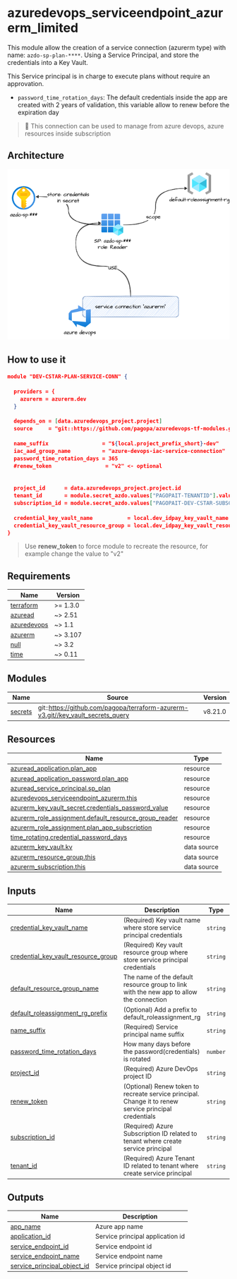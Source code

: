 # azuredevops_serviceendpoint_azurerm_limited

This module allow the creation of a service connection (azurerm type) with name: `azdo-sp-plan-****`.
Using a Service Principal, and store the credentials into a Key Vault.

This Service principal is in charge to execute plans without require an approvation.

* `password_time_rotation_days`: The default credentials inside the app are created with 2 years of validation, this variable allow to renew before the expiration day

> 🏁 This connection can be used to manage from azure devops, azure resources inside subscription

## Architecture

![This is an image](./docs/module-arch.drawio.png)

## How to use it

```json
module "DEV-CSTAR-PLAN-SERVICE-CONN" {

  providers = {
    azurerm = azurerm.dev
  }

  depends_on = [data.azuredevops_project.project]
  source     = "git::https://github.com/pagopa/azuredevops-tf-modules.git//azuredevops_serviceendpoint_azurerm_plan?ref=add-service-endpoint-sp-personal"

  name_suffix                 = "${local.project_prefix_short}-dev"
  iac_aad_group_name          = "azure-devops-iac-service-connection"
  password_time_rotation_days = 365
  #renew_token                 = "v2" <- optional


  project_id      = data.azuredevops_project.project.id
  tenant_id       = module.secret_azdo.values["PAGOPAIT-TENANTID"].value
  subscription_id = module.secret_azdo.values["PAGOPAIT-DEV-CSTAR-SUBSCRIPTION-ID"].value

  credential_key_vault_name           = local.dev_idpay_key_vault_name
  credential_key_vault_resource_group = local.dev_idpay_key_vault_resource_group
}
```

> Use **renew_token** to force module to recreate the resource, for example change the value to "v2"

<!-- markdownlint-disable -->
<!-- BEGINNING OF PRE-COMMIT-TERRAFORM DOCS HOOK -->
## Requirements

| Name | Version |
|------|---------|
| <a name="requirement_terraform"></a> [terraform](#requirement\_terraform) | >= 1.3.0 |
| <a name="requirement_azuread"></a> [azuread](#requirement\_azuread) | ~> 2.51 |
| <a name="requirement_azuredevops"></a> [azuredevops](#requirement\_azuredevops) | ~> 1.1 |
| <a name="requirement_azurerm"></a> [azurerm](#requirement\_azurerm) | ~> 3.107 |
| <a name="requirement_null"></a> [null](#requirement\_null) | ~> 3.2 |
| <a name="requirement_time"></a> [time](#requirement\_time) | ~> 0.11 |

## Modules

| Name | Source | Version |
|------|--------|---------|
| <a name="module_secrets"></a> [secrets](#module\_secrets) | git::https://github.com/pagopa/terraform-azurerm-v3.git//key_vault_secrets_query | v8.21.0 |

## Resources

| Name | Type |
|------|------|
| [azuread_application.plan_app](https://registry.terraform.io/providers/hashicorp/azuread/latest/docs/resources/application) | resource |
| [azuread_application_password.plan_app](https://registry.terraform.io/providers/hashicorp/azuread/latest/docs/resources/application_password) | resource |
| [azuread_service_principal.sp_plan](https://registry.terraform.io/providers/hashicorp/azuread/latest/docs/resources/service_principal) | resource |
| [azuredevops_serviceendpoint_azurerm.this](https://registry.terraform.io/providers/microsoft/azuredevops/latest/docs/resources/serviceendpoint_azurerm) | resource |
| [azurerm_key_vault_secret.credentials_password_value](https://registry.terraform.io/providers/hashicorp/azurerm/latest/docs/resources/key_vault_secret) | resource |
| [azurerm_role_assignment.default_resource_group_reader](https://registry.terraform.io/providers/hashicorp/azurerm/latest/docs/resources/role_assignment) | resource |
| [azurerm_role_assignment.plan_app_subscription](https://registry.terraform.io/providers/hashicorp/azurerm/latest/docs/resources/role_assignment) | resource |
| [time_rotating.credential_password_days](https://registry.terraform.io/providers/hashicorp/time/latest/docs/resources/rotating) | resource |
| [azurerm_key_vault.kv](https://registry.terraform.io/providers/hashicorp/azurerm/latest/docs/data-sources/key_vault) | data source |
| [azurerm_resource_group.this](https://registry.terraform.io/providers/hashicorp/azurerm/latest/docs/data-sources/resource_group) | data source |
| [azurerm_subscription.this](https://registry.terraform.io/providers/hashicorp/azurerm/latest/docs/data-sources/subscription) | data source |

## Inputs

| Name | Description | Type | Default | Required |
|------|-------------|------|---------|:--------:|
| <a name="input_credential_key_vault_name"></a> [credential\_key\_vault\_name](#input\_credential\_key\_vault\_name) | (Required) Key vault name where store service principal credentials | `string` | n/a | yes |
| <a name="input_credential_key_vault_resource_group"></a> [credential\_key\_vault\_resource\_group](#input\_credential\_key\_vault\_resource\_group) | (Required) Key vault resource group where store service principal credentials | `string` | n/a | yes |
| <a name="input_default_resource_group_name"></a> [default\_resource\_group\_name](#input\_default\_resource\_group\_name) | The name of the default resource group to link with the new app to allow the connection | `string` | `"default-roleassignment-rg"` | no |
| <a name="input_default_roleassignment_rg_prefix"></a> [default\_roleassignment\_rg\_prefix](#input\_default\_roleassignment\_rg\_prefix) | (Optional) Add a prefix to default\_roleassignment\_rg | `string` | `""` | no |
| <a name="input_name_suffix"></a> [name\_suffix](#input\_name\_suffix) | (Required) Service principal name suffix | `string` | n/a | yes |
| <a name="input_password_time_rotation_days"></a> [password\_time\_rotation\_days](#input\_password\_time\_rotation\_days) | How many days before the password(credentials) is rotated | `number` | `365` | no |
| <a name="input_project_id"></a> [project\_id](#input\_project\_id) | (Required) Azure DevOps project ID | `string` | n/a | yes |
| <a name="input_renew_token"></a> [renew\_token](#input\_renew\_token) | (Optional) Renew token to recreate service principal. Change it to renew service principal credentials | `string` | `"v1"` | no |
| <a name="input_subscription_id"></a> [subscription\_id](#input\_subscription\_id) | (Required) Azure Subscription ID related to tenant where create service principal | `string` | n/a | yes |
| <a name="input_tenant_id"></a> [tenant\_id](#input\_tenant\_id) | (Required) Azure Tenant ID related to tenant where create service principal | `string` | n/a | yes |

## Outputs

| Name | Description |
|------|-------------|
| <a name="output_app_name"></a> [app\_name](#output\_app\_name) | Azure app name |
| <a name="output_application_id"></a> [application\_id](#output\_application\_id) | Service principal application id |
| <a name="output_service_endpoint_id"></a> [service\_endpoint\_id](#output\_service\_endpoint\_id) | Service endpoint id |
| <a name="output_service_endpoint_name"></a> [service\_endpoint\_name](#output\_service\_endpoint\_name) | Service endpoint name |
| <a name="output_service_principal_object_id"></a> [service\_principal\_object\_id](#output\_service\_principal\_object\_id) | Service principal object id |
<!-- END OF PRE-COMMIT-TERRAFORM DOCS HOOK -->
